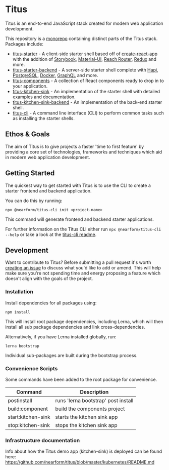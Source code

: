 # Titus

Titus is an end-to-end JavaScript stack created for modern web application development.

This repository is a [monorepo](https://lernajs.io/) containing distinct parts of the Titus stack. Packages include:

- [titus-starter](https://github.com/nearform/titus/tree/master/packages/titus-starter) - A client-side starter shell based off of [create-react-app](https://github.com/facebook/create-react-app) with the addition of [Storybook](https://storybook.js.org/), [Material-UI](https://material-ui.com/), [Reach Router](https://reach.tech/router), [Redux](https://redux.js.org/) and more.
- [titus-starter-backend](https://github.com/nearform/titus/tree/master/packages/titus-starter-backend) - A server-side starter shell complete with [Hapi](https://hapijs.com/), [PostgreSQL](https://www.postgresql.org/), [Docker](https://www.docker.com/), [GraphQL](https://graphql.org/) and more.
- [titus-components](https://github.com/nearform/titus/tree/master/packages/titus-components) - A collection of React components ready to drop in to your application.
- [titus-kitchen-sink](https://github.com/nearform/titus/tree/master/packages/titus-kitchen-sink) - An implementation of the starter shell with detailed examples and documentation.
- [titus-kitchen-sink-backend](https://github.com/nearform/titus/tree/master/packages/titus-kitchen-sink-backend) - An implementation of the back-end starter shell.
- [titus-cli](https://github.com/nearform/titus/tree/master/packages/titus-cli) - A command line interface (CLI) to perform common tasks such as installing the starter shells.



## Ethos & Goals

The aim of Titus is to give projects a faster 'time to first feature' by providing a core set of technologies, frameworks and techniques which aid in modern web application development.

## Getting Started

The quickest way to get started with Titus is to use the CLI to create a starter frontend and backend application.

You can do this by running:

```
npx @nearform/titus-cli init <project-name>
```

This command will generate frontend and backend starter applications.

For further information on the Titus CLI either run `npx @nearform/titus-cli --help` or take a look at the [titus-cli readme](https://github.com/nearform/titus/blob/master/packages/titus-cli/README.md).

## Development

Want to contribute to Titus? Before submitting a pull request it's worth [creating an issue](https://github.com/nearform/titus/issues) to discuss what you'd like to add or amend. This will help make sure you're not spending time and energy proposing a feature which doesn't align with the goals of the project.

### Installation

Install dependencies for all packages using:

```
npm install
```

This will install root package dependencies, including Lerna, which will then install all sub package dependencies and link cross-dependencies.

Alternatively, if you have Lerna installed globally, run:

```
lerna bootstrap
```

Individual sub-packages are built during the bootstrap process.

### Convenience Scripts

Some commands have been added to the root package for convenience.

| Command            | Description                         |
| ------------------ | ----------------------------------- |
| postinstall        | runs 'lerna bootstrap' post install |
| build:component    | build the components project        |
| start:kitchen-sink | starts the kitchen sink app         |
| stop:kitchen-sink  | stops the kitchen sink app          |

### Infrastructure documentation

Info about how the Titus demo app (kitchen-sink) is deployed can be found here: https://github.com/nearform/titus/blob/master/kubernetes/README.md
